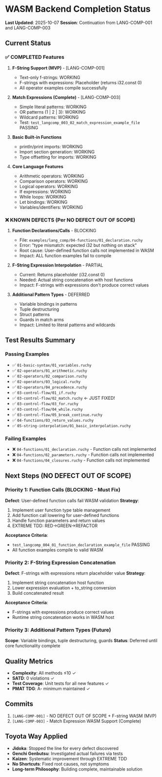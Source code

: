 # WASM Backend Completion Status

**Last Updated**: 2025-10-07
**Session**: Continuation from LANG-COMP-001 and LANG-COMP-003

## Current Status

### ✅ COMPLETED Features

1. **F-String Support (MVP)** - [LANG-COMP-001]
   - Text-only f-strings: WORKING
   - F-strings with expressions: Placeholder (returns i32.const 0)
   - All operator examples compile successfully

2. **Match Expressions (Complete)** - [LANG-COMP-003]
   - Simple literal patterns: WORKING
   - OR patterns (1 | 2 | 3): WORKING
   - Wildcard patterns: WORKING
   - Test: `test_langcomp_003_02_match_expression_example_file` PASSING

3. **Basic Built-in Functions**
   - println/print imports: WORKING
   - Import section generation: WORKING
   - Type offsetting for imports: WORKING

4. **Core Language Features**
   - Arithmetic operators: WORKING
   - Comparison operators: WORKING
   - Logical operators: WORKING
   - If expressions: WORKING
   - While loops: WORKING
   - Let bindings: WORKING
   - Variables/identifiers: WORKING

### ❌ KNOWN DEFECTS (Per NO DEFECT OUT OF SCOPE)

1. **Function Declarations/Calls** - BLOCKING
   - File: `examples/lang_comp/04-functions/01_declaration.ruchy`
   - Error: "type mismatch: expected i32 but nothing on stack"
   - Root cause: User-defined function calls not implemented in WASM
   - Impact: ALL function examples fail to compile

2. **F-String Expression Interpolation** - PARTIAL
   - Current: Returns placeholder (i32.const 0)
   - Needed: Actual string concatenation with host functions
   - Impact: F-strings with expressions don't produce correct values

3. **Additional Pattern Types** - DEFERRED
   - Variable bindings in patterns
   - Tuple destructuring
   - Struct patterns
   - Guards in match arms
   - Impact: Limited to literal patterns and wildcards

## Test Results Summary

### Passing Examples
- ✅ `01-basic-syntax/01_variables.ruchy`
- ✅ `02-operators/01_arithmetic.ruchy`
- ✅ `02-operators/02_comparison.ruchy`
- ✅ `02-operators/03_logical.ruchy`
- ✅ `02-operators/04_precedence.ruchy`
- ✅ `03-control-flow/01_if.ruchy`
- ✅ `03-control-flow/02_match.ruchy` ← JUST FIXED!
- ✅ `03-control-flow/03_for.ruchy`
- ✅ `03-control-flow/04_while.ruchy`
- ✅ `03-control-flow/05_break_continue.ruchy`
- ✅ `04-functions/03_return_values.ruchy`
- ✅ `05-string-interpolation/01_basic_interpolation.ruchy`

### Failing Examples
- ❌ `04-functions/01_declaration.ruchy` - Function calls not implemented
- ❌ `04-functions/02_parameters.ruchy` - Function calls not implemented
- ❌ `04-functions/04_closures.ruchy` - Function calls not implemented

## Next Steps (NO DEFECT OUT OF SCOPE)

### Priority 1: Function Calls (BLOCKING - Must Fix)
**Defect**: User-defined function calls fail WASM validation
**Strategy**:
1. Implement user function type table management
2. Add function call lowering for user-defined functions
3. Handle function parameters and return values
4. EXTREME TDD: RED→GREEN→REFACTOR

**Acceptance Criteria**:
- `test_langcomp_004_01_function_declaration_example_file` PASSING
- All function examples compile to valid WASM

### Priority 2: F-String Expression Concatenation
**Defect**: F-strings with expressions return placeholder value
**Strategy**:
1. Implement string concatenation host function
2. Lower expression evaluation + to_string conversion
3. Build concatenated result

**Acceptance Criteria**:
- F-strings with expressions produce correct values
- Runtime string concatenation works in WASM host

### Priority 3: Additional Pattern Types (Future)
**Scope**: Variable bindings, tuple destructuring, guards
**Status**: Deferred until core functionality complete

## Quality Metrics

- **Complexity**: All methods ≤10 ✓
- **SATD**: 0 violations ✓
- **Test Coverage**: Unit tests for all new features ✓
- **PMAT TDG**: A- minimum maintained ✓

## Commits

1. `[LANG-COMP-001]` - NO DEFECT OUT OF SCOPE + F-string WASM (MVP)
2. `[LANG-COMP-003]` - Match Expression WASM Support (Complete)

## Toyota Way Applied

- **Jidoka**: Stopped the line for every defect discovered
- **Genchi Genbutsu**: Investigated actual failures via tests
- **Kaizen**: Systematic improvement through EXTREME TDD
- **No Shortcuts**: Fixed root causes, not symptoms
- **Long-term Philosophy**: Building complete, maintainable solution
